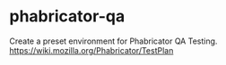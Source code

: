 # phabricator-qa
Create a preset environment for Phabricator QA Testing. https://wiki.mozilla.org/Phabricator/TestPlan
